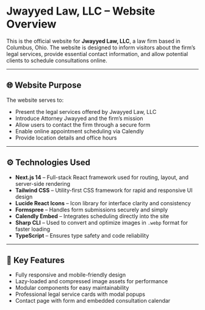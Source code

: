 # Jwayyed Law, LLC – Website Overview

This is the official website for **Jwayyed Law, LLC**, a law firm based in Columbus, Ohio. The website is designed to inform visitors about the firm’s legal services, provide essential contact information, and allow potential clients to schedule consultations online.

---

## 🌐 Website Purpose

The website serves to:

- Present the legal services offered by Jwayyed Law, LLC
- Introduce Attorney Jwayyed and the firm’s mission
- Allow users to contact the firm through a secure form
- Enable online appointment scheduling via Calendly
- Provide location details and office hours

---

## ⚙️ Technologies Used

- **Next.js 14** – Full-stack React framework used for routing, layout, and server-side rendering
- **Tailwind CSS** – Utility-first CSS framework for rapid and responsive UI design
- **Lucide React Icons** – Icon library for interface clarity and consistency
- **Formspree** – Handles form submissions securely and simply
- **Calendly Embed** – Integrates scheduling directly into the site
- **Sharp CLI** – Used to convert and optimize images in `.webp` format for faster loading
- **TypeScript** – Ensures type safety and code reliability

---

## 📱 Key Features

- Fully responsive and mobile-friendly design
- Lazy-loaded and compressed image assets for performance
- Modular components for easy maintainability
- Professional legal service cards with modal popups
- Contact page with form and embedded consultation calendar
